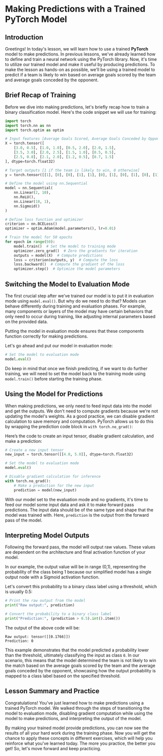 # Making Predictions with a Trained PyTorch Model

## Introduction
Greetings! In today's lesson, we will learn how to use a trained **PyTorch** model to make predictions. In previous lessons, we've already learned how to define and train a neural network using the PyTorch library. Now, it's time to utilize our trained model and make it useful by producing predictions. To make the lesson as hands-on as possible, we'll be using a trained model to predict if a team is likely to win based on average goals scored by the team and average goals conceded by the opponent.

## Brief Recap of Training
Before we dive into making predictions, let's briefly recap how to train a binary classification model. Here's the code snippet we will use for training:

```Python
import torch
import torch.nn as nn
import torch.optim as optim

# Input features [Average Goals Scored, Average Goals Conceded by Opponent]
X = torch.tensor([
    [3.0, 0.5], [1.0, 1.0], [0.5, 2.0], [2.0, 1.5],
    [3.5, 3.0], [2.0, 2.5], [1.5, 1.0], [0.5, 0.5],
    [2.5, 0.8], [2.1, 2.0], [1.2, 0.5], [0.7, 1.5]
], dtype=torch.float32)

# Target outputs [1 if the team is likely to win, 0 otherwise]
y = torch.tensor([[1], [0], [0], [1], [1], [0], [1], [0], [1], [0], [1], [0]], dtype=torch.float32)

# Define the model using nn.Sequential
model = nn.Sequential(
    nn.Linear(2, 10),
    nn.ReLU(),
    nn.Linear(10, 1),
    nn.Sigmoid()
)

# Define loss function and optimizer
criterion = nn.BCELoss()
optimizer = optim.Adam(model.parameters(), lr=0.01)

# Train the model for 50 epochs
for epoch in range(50):
    model.train()  # Set the model to training mode
    optimizer.zero_grad()  # Zero the gradients for iteration
    outputs = model(X)  # Compute predictions
    loss = criterion(outputs, y)  # Compute the loss
    loss.backward()  # Compute the gradient of the loss
    optimizer.step()  # Optimize the model parameters
```

## Switching the Model to Evaluation Mode
The first crucial step after we've trained our model is to put it in evaluation mode using `model.eval()`. But why do we need to do that? Models can behave differently during training and evaluation phases. For example, many components or layers of the model may have certain behaviors that only need to occur during training, like adjusting internal parameters based on the provided data.

Putting the model in evaluation mode ensures that these components function correctly for making predictions.

Let's go ahead and put our model in evaluation mode:

```Python
# Set the model to evaluation mode
model.eval()
```

Do keep in mind that once we finish predicting, if we want to do further training, we will need to set the model back to the training mode using `model.train()` before starting the training phase.

## Using the Model for Predictions
When making predictions, we only need to feed input data into the model and get the outputs. We don't need to compute gradients because we're not updating the model's weights. As a good practice, we can disable gradient calculation to save memory and computation. PyTorch allows us to do this by wrapping the prediction code block in `with torch.no_grad()`:

Here’s the code to create an input tensor, disable gradient calculation, and make a prediction:

```Python
# Create a new input tensor
new_input = torch.tensor([[4.0, 5.0]], dtype=torch.float32)

# Set the model to evaluation mode
model.eval()

# Disable gradient calculation for inference
with torch.no_grad():
    # Make a prediction for the new input
    prediction = model(new_input)
```

With our model set to the evaluation mode and no gradients, it's time to feed our model some input data and ask it to make forward pass predictions. The input data should be of the same type and shape that the model was trained with. Here, `prediction` is the output from the forward pass of the model.

## Interpreting Model Outputs
Following the forward pass, the model will output raw values. These values are dependent on the architecture and final activation function of your model.

In our example, the output value will be in range (0,1), representing the probability of the class being 1 because our simplified model has a single output node with a Sigmoid activation function.

Let's convert this probability to a binary class label using a threshold, which is usually 0.5:

```Python
# Print the raw output from the model
print("Raw output:", prediction)

# Convert the probability to a binary class label
print("Prediction:", (prediction > 0.5).int().item())
```

The output of the above code will be:

```
Raw output: tensor([[0.1766]])
Prediction: 0
```

This example demonstrates that the model predicted a probability lower than the threshold, ultimately classifying the input as class `0`. In our scenario, this means that the model determined the team is not likely to win the match based on the average goals scored by the team and the average goals conceded by the opponent, showcasing how the output probability is mapped to a class label based on the specified threshold.

## Lesson Summary and Practice
Congratulations! You've just learned how to make predictions using a trained PyTorch model. We walked through the steps of transitioning the model to evaluation mode, disabling gradient computation while using the model to make predictions, and interpreting the output of the model.

By making your trained model provide predictions, you can now see the results of all your hard work during the training phase. Now you will get the chance to apply these concepts in different exercises, which will help you reinforce what you've learned today. The more you practice, the better you get! So, let's move forward and keep practicing.
